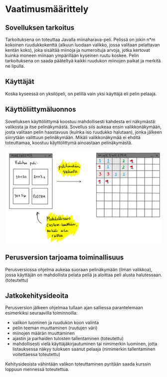 # Vaatimusmäärittely

## Sovelluksen tarkoitus

Tarkoituksena on toteuttaa Javalla miinaharava-peli. Pelissä on jokin n*m
kokoinen ruudukkokenttä (alkuun luodaan valikko, jossa valitaan pelattavan
kentän koko), joka sisältää miinoja ja numeroituja arvoja, jotka kertovat
kuinka moneen miinaan ympärillään kyseinen ruutu koskee. Pelin tarkoituksena
on saada pääteltyä kaikki ruudukon miinojen paikat ja merkitä ne lipulla.


## Käyttäjät

Koska kyseessä on yksilöpeli, on pelillä vain yksi käyttäjä eli pelin pelaaja.


## Käyttöliittymäluonnos

Sovelluksen käyttöliittymä koostuu mahdollisesti kahdesta eri näkymästä: valikosta ja itse pelinäkymästä. Sovellus siis aukeaa ensin valikkonäkymään, josta valitaan pelin haastavuus (kuinka iso ruudukko halutaan), jonka jälkeen siirrytään valittuun pelinäkymään. Mikäli valikkonäkymää ei ehditä toteuttamaa, koostuu käyttölittymä ainoastaan pelinäkymästä.

<img src="https://github.com/hackinen/ot-harjoitustyo/blob/master/dokumentointi/misc/kayttoliittyma-luonnos.png" width="750">


## Perusversion tarjoama toiminallisuus

Perusversiossa ohjelma aukeaa suoraan pelinäkymään (ilman valikkoa), jossa käyttäjän on mahdollista pelata peliä ja aloittaa peli alusta halutessaan. (toteutettu)


## Jatkokehitysideoita

Perusversion jälkeen ohjelmaa tullaan ajan salliessa parantelemaan esimerkiksi seuraavilla toiminnoilla:

* valikon luominen ja ruudukon koon valinta
* pelin teeman muuttaminen (ruutujen väri)
* miinojen määrän muuttaminen
* ajastin ja parhaiden tulosten tallentaminen (toteutettu)
* mahdollisesti vielä käyttäjäkirjautuminen tai nimimerkin luominen, jotta listauksessa näkyy tuloksen saanut pelaaja (nimimerkin tallentaminen voitettaessa toteutettu)

Kehitysideoista vähintään valikon toteuttaminen pyritään saada kurssin loppuun mennessä toteutettua.
